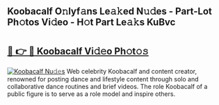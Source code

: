 ## Koobacalf O𝚗lyf𝚊ns Le𝚊𝚔ed N𝚞𝚍es - Part-Lot Ph𝚘tos Vi𝚍eo - H𝚘t Part Le𝚊𝚔s KuBvc

# <h2><a href="http://hf4pzi.feru.top/?c=Koobacalf">🔗 👉 🔴 Koobacalf Vi𝚍𝚎o Ph𝚘t𝚘𝚜</a></h2>

[![Koobacalf Nu𝚍𝚎s](https://i.imgur.com/0TWrTi3.gif)](http://hf4pzi.feru.top/?c=Koobacalf)
Web celebrity Koobacalf and content creator, renowned for posting dance and lifestyle content through solo and collaborative dance routines and brief videos. The role Koobacalf of a public figure is to serve as a role model and inspire others. 
